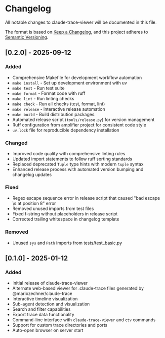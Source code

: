 # Changelog

All notable changes to claude-trace-viewer will be documented in this file.

The format is based on [Keep a Changelog](https://keepachangelog.com/en/1.0.0/),
and this project adheres to [Semantic Versioning](https://semver.org/spec/v2.0.0.html).

## [0.2.0] - 2025-09-12

### Added

- Comprehensive Makefile for development workflow automation
- `make install` - Set up development environment with uv
- `make test` - Run test suite
- `make format` - Format code with ruff
- `make lint` - Run linting checks
- `make check` - Run all checks (test, format, lint)
- `make release` - Interactive release automation
- `make build` - Build distribution packages
- Automated release script (`tools/release.py`) for version management
- Ruff configuration from amplifier project for consistent code style
- `uv.lock` file for reproducible dependency installation

### Changed

- Improved code quality with comprehensive linting rules
- Updated import statements to follow ruff sorting standards
- Replaced deprecated `Tuple` type hints with modern `tuple` syntax
- Enhanced release process with automated version bumping and changelog updates

### Fixed

- Regex escape sequence error in release script that caused "bad escape \s at position 8" error
- Removed unused imports from test files
- Fixed f-string without placeholders in release script
- Corrected trailing whitespace in changelog template

### Removed

- Unused `sys` and `Path` imports from tests/test_basic.py

## [0.1.0] - 2025-01-12

### Added

- Initial release of claude-trace-viewer
- Alternate web-based viewer for .claude-trace files generated by @mariozechner/claude-trace
- Interactive timeline visualization
- Sub-agent detection and visualization
- Search and filter capabilities
- Export trace data functionality
- Command-line interface with `claude-trace-viewer` and `ctv` commands
- Support for custom trace directories and ports
- Auto-open browser on server start
